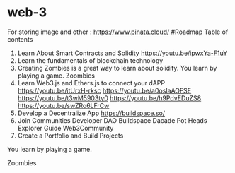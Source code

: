 # web-3
For storing image and other : https://www.pinata.cloud/
#Roadmap
Table of contents
1. Learn About Smart Contracts and Solidity
https://youtu.be/ipwxYa-F1uY
2. Learn the fundamentals of blockchain technology
3. Creating Zombies is a great way to learn about solidity.
You learn by playing a game.
Zoombies
4. Learn Web3.js and Ethers.js to connect your dAPP
https://youtu.be/itUrxH-rksc
https://youtu.be/a0osIaAOFSE
https://youtu.be/t3wM5903ty0
https://youtu.be/h9PdvEDuZS8
https://youtu.be/swZRo6LFrCw
6. Develop a Decentralize App
https://buildspace.so/
7. Join Communities
Developer DAO
Buildspace
Dacade
Pot Heads
Explorer Guide
Web3Community
8. Create a Portfolio and Build Projects

You learn by playing a game.

Zoombies
